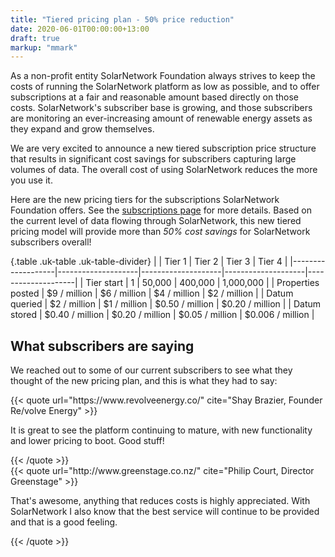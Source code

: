 ```yaml
---
title: "Tiered pricing plan - 50% price reduction"
date: 2020-06-01T00:00:00+13:00
draft: true
markup: "mmark"
---
```

As a non-profit entity SolarNetwork Foundation always strives to keep the costs of running the
SolarNetwork platform as low as possible, and to offer subscriptions at a fair and reasonable amount
based directly on those costs. SolarNetwork's subscriber base is growing, and those subscribers are
monitoring an ever-increasing amount of renewable energy assets as they expand and grow themselves.

<!--more-->

We are very excited to announce a new tiered subscription price structure that results in
significant cost savings for subscribers capturing large volumes of data. The overall cost of using
SolarNetwork reduces the more you use it.

Here are the new pricing tiers for the subscriptions SolarNetwork Foundation offers. See the
[subscriptions page](/subscriptions.html) for more details. Based on the current level of data
flowing through SolarNetwork, this new tiered pricing model will provide more than _50% cost
savings_ for SolarNetwork subscribers overall!

{.table .uk-table .uk-table-divider}
|                   | Tier 1             | Tier 2             | Tier 3             | Tier 4             |
|-------------------|--------------------|--------------------|--------------------|--------------------|
| Tier start        | 1                  | 50,000             | 400,000            | 1,000,000          |
| Properties posted | $9 / million       | $6 / million       | $4 / million       | $2 / million       |
| Datum queried     | $2 / million       | $1 / million       | $0.50 / million    | $0.20 / million    |
| Datum stored      | $0.40 / million    | $0.20 / million    | $0.05 / million    | $0.006 / million   |

## What subscribers are saying

We reached out to some of our current subscribers to see what they thought of the new pricing plan,
and this is what they had to say:

<div class="uk-grid uk-child-width-1-2@s uk-grid-match" uk-grid>
	<div>
		<div class="uk-card uk-card-primary uk-card-body">
			{{< quote url="https://www.revolveenergy.co/" cite="Shay Brazier, Founder Re/volve Energy" >}}
			<p>It is great to see the platform continuing to mature, with new functionality and lower pricing to
			boot. Good stuff!</p>
			{{< /quote >}}
		</div>
	</div>
	<div>
		<div class="uk-card uk-card-primary uk-card-body">
			{{< quote url="http://www.greenstage.co.nz/" cite="Philip Court, Director Greenstage" >}}
			<p>That's awesome, anything that reduces costs is highly appreciated.  With SolarNetwork I also
			know that the best service will continue to be provided and that is a good feeling.</p>
			{{< /quote >}}
		</div>
	</div>
</div>
